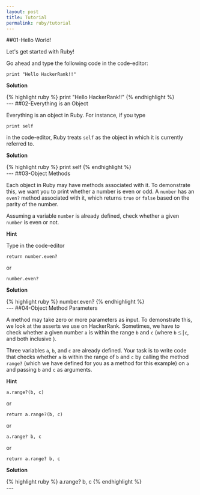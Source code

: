 ```yaml
---
layout: post
title: Tutorial
permalink: ruby/tutorial
---
```

##01-Hello World!

Let's get started with Ruby!

Go ahead and type the following code in the code-editor:

```
print "Hello HackerRank!!"

```


<strong>Solution</strong>
<div class='solution'>{% highlight ruby %}
print "Hello HackerRank!!"
{% endhighlight %}
</div>
---
##02-Everything is an Object

Everything is an object in Ruby. For instance, if you type

`print self`

in the code-editor, Ruby treats `self` as the object in which it is currently referred to.


<strong>Solution</strong>
<div class='solution'>{% highlight ruby %}
print self
{% endhighlight %}
</div>
---
##03-Object Methods

Each object in Ruby may have methods associated with it. To demonstrate this, we want you to print whether a number is even or odd. A `number` has an `even?` method associated with it, which returns `true` or `false` based on the parity of the number.

Assuming a variable `number` is already defined, check whether a given `number` is even or not.

**Hint**

Type in the code-editor

```
return number.even?

```

or

```
number.even?

```


<strong>Solution</strong>
<div class='solution'>{% highlight ruby %}
number.even?
{% endhighlight %}
</div>
---
##04-Object Method Parameters

A method may take zero or more parameters as input. To demonstrate this, we look at the asserts we use on HackerRank. Sometimes, we have to check whether a given number `a` is within the range `b` and `c` (where `b` <span class="MathJax_Preview"></span><span class="MathJax" id="MathJax-Element-1-Frame" role="textbox" aria-readonly="true"><nobr><span class="math" id="MathJax-Span-1" style="width: 0.996em; display: inline-block;"><span style="display: inline-block; position: relative; width: 0.815em; height: 0px; font-size: 123%;"><span style="position: absolute; clip: rect(1.944em 1000.002em 2.983em -0.314em); top: -2.708em; left: 0.002em;"><span class="mrow" id="MathJax-Span-2"><span class="mo" id="MathJax-Span-3" style="font-family: MathJax_Main;">≤</span></span><span style="display: inline-block; width: 0px; height: 2.712em;"></span></span></span><span style="border-left-width: 0.003em; border-left-style: solid; display: inline-block; overflow: hidden; width: 0px; height: 1.058em; vertical-align: -0.219em;"></span></span></nobr></span><script type="math/tex" id="MathJax-Element-1">\le</script> `c`, and both inclusive ).

Three variables `a`, `b`, and `c` are already defined. Your task is to write code that checks whether `a` is within the range of `b` and `c` by calling the method `range?` (which we have defined for you as a method for this example) on `a` and passing `b` and `c` as arguments.

**Hint**

```
a.range?(b, c)

```

or

```
return a.range?(b, c)

```

or

```
a.range? b, c

```

or

```
return a.range? b, c

```


<strong>Solution</strong>
<div class='solution'>{% highlight ruby %}
a.range? b, c
{% endhighlight %}
</div>
---
